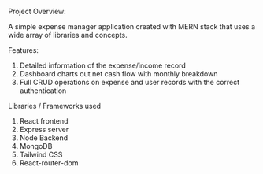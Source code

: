 Project Overview:

A simple expense manager application created with MERN stack that uses a wide array of libraries and concepts.

Features:

1. Detailed information of the expense/income record
2. Dashboard charts out net cash flow with monthly breakdown
3. Full CRUD operations on expense and user records with the correct authentication

Libraries / Frameworks used

1. React frontend
2. Express server
3. Node Backend
4. MongoDB
5. Tailwind CSS
6. React-router-dom
